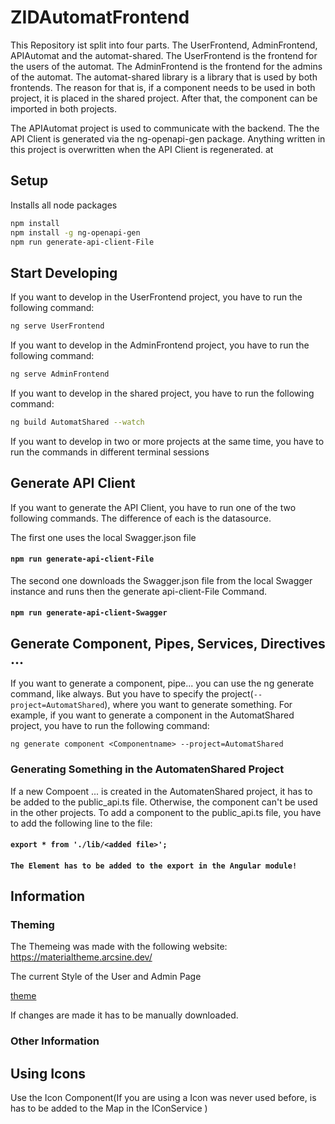 # ZIDAutomatFrontend

This Repository ist split into four parts. The UserFrontend, AdminFrontend, APIAutomat and the automat-shared. The UserFrontend is the frontend for the users of the automat. The AdminFrontend is the frontend for the admins of the automat. The automat-shared library is a library that is used by both frontends. The reason for that is, if a component needs to be used in both project, it is placed in the shared project. After that, the component can be imported in both projects.

The APIAutomat project is used to communicate with the backend. The the API Client is generated via the ng-openapi-gen package. Anything written in this project is overwritten when the API Client is regenerated.
at

## Setup

Installs all node packages

```bash
npm install
npm install -g ng-openapi-gen
npm run generate-api-client-File
```

## Start Developing

If you want to develop in the UserFrontend project, you have to run the following command:

```bash
ng serve UserFrontend
```

If you want to develop in the AdminFrontend project, you have to run the following command:

```bash
ng serve AdminFrontend
```

If you want to develop in the shared project, you have to run the following command:

```bash
ng build AutomatShared --watch
```

If you want to develop in two or more projects at the same time, you have to run the commands in different terminal sessions

## Generate API Client

If you want to generate the API Client, you have to run one of the two following commands. The difference of each is the datasource.

The first one uses the local Swagger.json file
#### `npm run generate-api-client-File`

The second one downloads the Swagger.json file from the local Swagger instance and runs then the generate api-client-File Command.
    
#### `npm run generate-api-client-Swagger`

## Generate Component, Pipes, Services, Directives ...

If you want to generate a component, pipe... you can use the ng generate command, like always. But you have to specify the project(`--project=AutomatShared`), where you want to generate something. For example, if you want to generate a component in the AutomatShared project, you have to run the following command:

`ng generate component <Componentname> --project=AutomatShared`

### Generating Something in the AutomatenShared Project

If a new Compoent ... is created in the AutomatenShared project, it has to be added to the public_api.ts file. Otherwise, the component can't be used in the other projects. To add a component to the public_api.ts file, you have to add the following line to the file:

#### `export * from './lib/<added file>';`

####  `The Element has to be added to the export in the Angular module!`


## Information

### Theming

The Themeing was made with the following website:
https://materialtheme.arcsine.dev/

The current Style of the User and Admin Page

[theme](https://materialtheme.arcsine.dev/?c=YHBhbGV0dGU$YHByaW1hcnk$YF48I2UyMDAzOSIsIj9lcjwjZjZiM2M0IiwiO2VyPCNkNjAwMjR$LCIlPmBePCNmYjAwM2YiLCI~ZXI8I2ZlYjNjNSIsIjtlcjwjZjkwMDI5fiwid2Fybj5gXjwjZmYwMDAwIiwiP2VyPCNmZmIzYjMiLCI7ZXI8I2ZmMDAwMH4sIj9UZXh0PCMwMDAwMDAiLCI~PTwjZmFmYWZhIiwiO1RleHQ8I2ZmZmZmZiIsIjs9PCMyYzJjMmN$LCJmb250cz5bYEA8KC00fixgQDwoLTN$LGBAPCgtMn4sYEA8KC0xfixgQDxoZWFkbGluZX4sYEA8dGl0bGV$LGBAPHN1YiktMn4sYEA8c3ViKS0xfixgQDxib2R5LTJ$LGBAPGJvZHktMX4sYEA8YnV0dG9ufixgQDxjYXB0aW9ufixgQDxpbnB1dCIsInNpemU$bnVsbH1dLCJpY29uczxTaGFycCIsIj9uZXNzPnRydWUsInZlcnNpb24$MTF9)

If changes are made it has to be manually downloaded.

### Other Information

## Using Icons
Use the Icon Component(If you are using a Icon was never used before, is has to be added to the Map in the IConService )